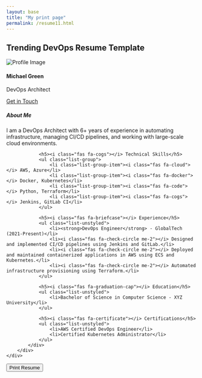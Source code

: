 ```yaml
---
layout: base
title: "My print page"
permalink: /resume11.html
---
```

<div class="container py-5">
    <h2>Trending DevOps Resume Template</h2>
    <div class="printable-area border p-4" contenteditable="true">
        <div class="row">
            <div class="col-md-3 text-center">
                <img src="https://via.placeholder.com/150" class="rounded-circle img-fluid mb-3" alt="Profile Image">
                <h4 class="font-weight-bold">Michael Green</h4>
                <p class="text-muted">DevOps Architect</p>
                <a href="mailto:michael.green@example.com" class="btn btn-danger btn-sm mb-3">
                    <i class="fas fa-envelope"></i> Get in Touch
                </a>
            </div>
            <div class="col-md-9">
                <h5><i class="fas fa-bolt"></i> About Me</h5>
                <p>I am a DevOps Architect with 6+ years of experience in automating infrastructure, managing CI/CD pipelines, and working with large-scale cloud environments.</p>

                <h5><i class="fas fa-cogs"></i> Technical Skills</h5>
                <ul class="list-group">
                    <li class="list-group-item"><i class="fas fa-cloud"></i> AWS, Azure</li>
                    <li class="list-group-item"><i class="fas fa-docker"></i> Docker, Kubernetes</li>
                    <li class="list-group-item"><i class="fas fa-code"></i> Python, Terraform</li>
                    <li class="list-group-item"><i class="fas fa-cogs"></i> Jenkins, GitLab CI</li>
                </ul>

                <h5><i class="fas fa-briefcase"></i> Experience</h5>
                <ul class="list-unstyled">
                    <li><strong>DevOps Engineer</strong> - GlobalTech (2021-Present)</li>
                    <li><i class="fas fa-check-circle me-2"></i> Designed and implemented CI/CD pipelines using Jenkins and GitLab.</li>
                    <li><i class="fas fa-check-circle me-2"></i> Deployed and maintained containerized applications in AWS using ECS and Kubernetes.</li>
                    <li><i class="fas fa-check-circle me-2"></i> Automated infrastructure provisioning using Terraform.</li>
                </ul>

                <h5><i class="fas fa-graduation-cap"></i> Education</h5>
                <ul class="list-unstyled">
                    <li>Bachelor of Science in Computer Science - XYZ University</li>
                </ul>

                <h5><i class="fas fa-certificate"></i> Certifications</h5>
                <ul class="list-unstyled">
                    <li>AWS Certified DevOps Engineer</li>
                    <li>Certified Kubernetes Administrator</li>
                </ul>
            </div>
        </div>
    </div>
 </div>
    
<button onclick="window.print()" class="btn btn-success">Print Resume</button>




        
